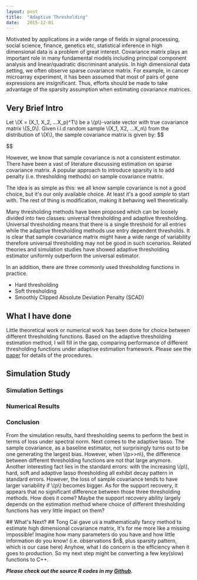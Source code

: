 ```yaml
---
layout: post
title:  "Adaptive Thresholding"
date:   2015-12-01
---
```

Motivated by applications in a wide range of fields in signal processing, social science, finance, genetics etc, statistical inference in high dimensional data is a problem of great
interest. Covariance matrix plays an important role in many fundamental models including
principal component analysis and linear/quadratic discriminant analysis. In high dimensional
data setting, we often observe sparse covariance matrix. For example, in cancer microarray experiment,
it has been assumed that most of pairs of gene expressions are insignificant. Thus, efforts
should be made to take advantage of the sparsity assumption when estimating covariance matrices.

## Very Brief Intro ##
<p>
Let \(X = (X_1, X_2, ...X_p)^T\) be a \(p\)-variate vector with true covariance matrix \(S_0\). Given i.i.d random
sample \(X_1, X2, ...X_n\) from the distribution of \(X\), the sample covariance matrix is given by:
$$

$$
</p>
However, we know that sample covariance is not a consistent estimator. There have been a vast of literature discussing estimation on sparse covariance matrix. A popular approach to introduce sparsity is to add penalty (i.e. thresholding methods) on sample covariance matrix. 

The idea is as simple as this: we all know sample covariance is not a good choice, but it's our only available choice. At least it's a good *sample* to start with. The rest of thing is modification, making it behaving well theoretically. 

Many thresholding methods have been proposed which can be loosely divided into two classes: universal thresholding and adaptive thresholding. Universal thresholding means that there is a single threshold for all entries while the adaptive thresholding methods use entry dependent thresholds. It is clear that sample covariance matrix might have a wide range of
variability therefore universal thresholding may not be good in such scenarios. Related theories and simulation studies have showed adaptive thresholding estimator uniformly outperform the universal estimator.

In an addition, there are three commonly used thresholding functions in practice.

- Hard thresholding 
- Soft thresholding
- Smoothly Clipped Absolute Deviation Penalty (SCAD)

## What I have done ##
Little theoretical work or numerical work has been done for choice between
different thresholding functions. Based on the adaptive thresholding estimation method, I will fill in the gap, comparing performance of different thresholding functions under adaptive estimation framework. Please see the [paper](http://arxiv.org/pdf/1102.2237.pdf) for details of the procedures.

## Simulation Study ##
### Simulation Settings ###

### Numerical Results ###

### Conclusion ###
<p>
From the simulation results, hard thresholding seems to perform the best in terms of loss under
spectral norm. Next comes to the adaptive lasso. The sample covariance, as a baseline estimator,
not surprisingly turns out to be one generating the largest bias. However, when \(p>>n\), the
difference between different thresholding functions are not that large anymore. Another interesting
fact lies in the standard errors: with the increasing \(p\), hard, soft and adaptive lasso thresholding
all exhibit decay pattern in standard errors. However, the loss of sample covariance tends to have
larger variability if \(p\) becomes bigger. As for the support recovery, it appears that no significant
difference between those three thresholding methods. How does it come? Maybe the support recovery ability largely depends on the estimation method where choice of different thresholding functions has very little impact on them?
</p>
## What's Next? ##
Tong Cai gave us a mathematically fancy method to estimate high dimensional covariance matrix, It's for me more like a missing impossible! Imagine how many parameters do you have and how little information do you know! (i.e. observations $n$, plus sparsity pattern, which is our case here) Anyhow, what I do concern is the efficiency when it goes to production. So my next step might be converting a few key(slow) functions to C++.

***Please check out the source R codes in my [Github](https://github.com/HongleiXie/adaptive-thresholding.git).***


